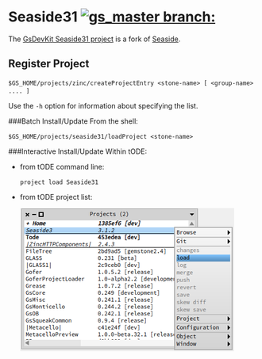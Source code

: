 # Seaside31 [![gs_master branch:](https://travis-ci.org/GsDevKit/Seaside31.png?branch=gs_master)](https://travis-ci.org/GsDevKit/Seaside31)
The [GsDevKit Seaside31 project][3] is a fork of [Seaside][4]. 

## Register Project

```Shell
$GS_HOME/projects/zinc/createProjectEntry <stone-name> [ <group-name> .... ]
```

Use the `-h` option for information about specifying the <group-name> list.

###Batch Install/Update
From the shell:

```Shell
$GS_HOME/projects/seaside31/loadProject <stone-name>
```

###Interactive Install/Update
Within tODE:

   * from tODE command line:


      ```Shell
      project load Seaside31
      ```

   * from tODE project list:

     ![install zinc](installSeaside31.png)

[3]: https://github.com/GsDevKit/Seaside31
[4]: http://seaside.st/
